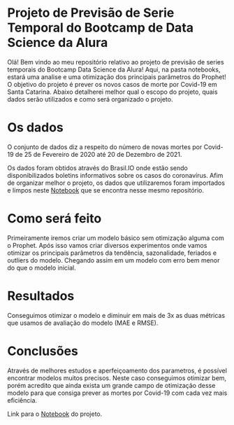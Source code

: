 # Projeto de Previsão de Serie Temporal do Bootcamp de Data Science da Alura

Olá! Bem vindo ao meu repositório relativo ao projeto de previsão de series temporais do Bootcamp Data Science da Alura! Aqui, na pasta notebooks, estará uma analise e uma otimização dos principais parâmetros do Prophet! O objetivo do projeto é prever os novos casos de morte por Covid-19 em Santa Catarina. Abaixo detalherei melhor qual o escopo do projeto, quais dados serão utilizados e como será organizado o projeto.

# Os dados

O conjunto de dados diz a respeito do número de novas mortes por Covid-19 de 25 de Fevereiro de 2020 até 20 de Dezembro de 2021.

Os dados foram obtidos através do Brasil.IO onde estão sendo disponibilizados boletins informativos sobre os casos do coronavírus. Afim de organizar melhor o projeto, os dados que utilizaremos foram importados e limpos neste [Notebook](https://github.com/rodrigodemend/Previsao_Covid/blob/main/Notebooks/Importação_e_Limpeza_dos_dados_de_Covid_19.ipynb/) que se encontra nesse mesmo repositório. 



# Como será feito

Primeiramente iremos criar um modelo básico sem otimização alguma com o Prophet. Após isso vamos criar diversos experimentos onde vamos otimizar os principais parâmetros da tendência, sazonalidade, feriados e outliers do modelo. Chegando assim em um modelo com erro bem menor do que o modelo inicial.

# Resultados

Conseguimos otimizar o modelo e diminuir em mais de 3x as duas métricas que usamos de avaliação do modelo (MAE e RMSE).

# Conclusões

Através de melhores estudos e aperfeiçoamento dos parametros, é possível encontrar modelos muitos precisos. Neste caso conseguimos otimizar bem, porém acredito que ainda exista um grande campo de otimização desse modelo para que consiga prever as mortes por Covid-19 com cada vez mais eficiência.

Link para o [Notebook](https://github.com/rodrigodemend/Previsao_Covid/blob/main/Notebooks/Previsão_de_Series_Temporais_usando_Prophet.ipynb) do projeto.
